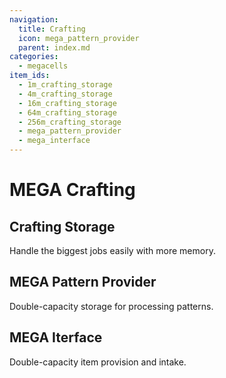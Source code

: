 ```yaml
---
navigation:
  title: Crafting
  icon: mega_pattern_provider
  parent: index.md
categories:
  - megacells
item_ids:
  - 1m_crafting_storage
  - 4m_crafting_storage
  - 16m_crafting_storage
  - 64m_crafting_storage
  - 256m_crafting_storage
  - mega_pattern_provider
  - mega_interface
---
```


# MEGA Crafting

## Crafting Storage

Handle the biggest jobs easily with more memory.

<RecipeFor id="256m_crafting_storage" />

## MEGA Pattern Provider

Double-capacity storage for processing patterns.

<RecipeFor id="mega_pattern_provider" />

## MEGA Iterface

Double-capacity item provision and intake.

<RecipeFor id="mega_interface" />

